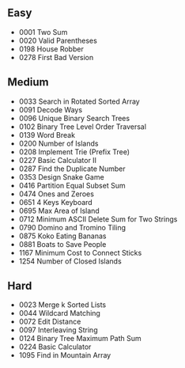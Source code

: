 ## Easy
 * 0001	Two Sum    
 * 0020 Valid Parentheses
 * 0198 House Robber
 * 0278 First Bad Version 
## Medium
 * 0033 Search in Rotated Sorted Array
 * 0091 Decode Ways
 * 0096 Unique Binary Search Trees
 * 0102 Binary Tree Level Order Traversal
 * 0139 Word Break
 * 0200 Number of Islands
 * 0208 Implement Trie (Prefix Tree)
 * 0227 Basic Calculator II
 * 0287 Find the Duplicate Number
 * 0353 Design Snake Game
 * 0416 Partition Equal Subset Sum
 * 0474 Ones and Zeroes
 * 0651 4 Keys Keyboard
 * 0695 Max Area of Island
 * 0712 Minimum ASCII Delete Sum for Two Strings
 * 0790 Domino and Tromino Tiling
 * 0875 Koko Eating Bananas 
 * 0881 Boats to Save People
 * 1167 Minimum Cost to Connect Sticks
 * 1254 Number of Closed Islands

## Hard
 * 0023 Merge k Sorted Lists
 * 0044 Wildcard Matching
 * 0072 Edit Distance
 * 0097 Interleaving String
 * 0124 Binary Tree Maximum Path Sum 
 * 0224 Basic Calculator
 * 1095 Find in Mountain Array

 
